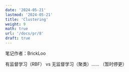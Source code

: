 ```yaml
---
date: '2024-05-21'
lastmod: '2024-05-21'
title: 'Clustering'
weight: 9
math: true
url: '/docs/pr/8'
draft: true
---
```


笔记作者：BrickLoo

有监督学习（RBF） vs 无监督学习（聚类）……
（暂时停更）
